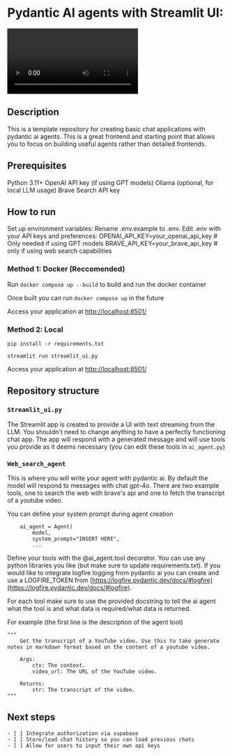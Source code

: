 # Pydantic AI agents with Streamlit UI:

![Demo Video](demo.mp4)


## Description
This is a template repository for creating basic chat applications with pydantic ai agents. This is a great frontend and starting point that allows you to focus on building useful agents rather than detailed frontends.

## Prerequisites
Python 3.11+
OpenAI API key (if using GPT models)
Ollama (optional, for local LLM usage)
Brave Search API key

## How to run

Set up environment variables:
Rename .env.example to .env.
Edit .env with your API keys and preferences:
OPENAI_API_KEY=your_openai_api_key  # Only needed if using GPT models
BRAVE_API_KEY=your_brave_api_key # only if using web search capabilities

### Method 1: Docker (Reccomended)

Run `docker compose up --build` to build and run the docker container

Once built you can run `docker compose up` in the future

Access your application at [http://localhost:8501/](http://localhost:8501/)

### Method 2: Local

`pip install -r requirements.txt`

`streamlit run streamlit_ui.py`

Access your application at [http://localhost:8501/](http://localhost:8501/)

## Repository structure

### `Streamlit_ui.py`
The Streamlit app is created to provide a UI with text streaming from the LLM. You shouldn't need to change anything to have a perfectly functioning chat app. The app will respond with a generated message and will use tools you provide as it deems necessary (you can edit these tools in `ai_agent.py`) 


### `Web_search_agent`
This is where you will write your agent with pydantic ai. By default the model will respond to messages with chat gpt-4o. There are two example tools, one to search the web with brave's api and one to fetch the transcript of a youtube video.

You can define your system prompt during agent creation

    
        ai_agent = Agent(
            model,
            system_prompt="INSERT HERE",
            ...
    

Define your tools with the @ai_agent.tool decorator. You can use any python libraries you like (but make sure to update requirements.txt). If you would like to integrate logfire logging from pydantic ai you can create and use a LOGFIRE_TOKEN from [https://logfire.pydantic.dev/docs/#logfire](https://logfire.pydantic.dev/docs/#logfire).

For each tool make sure to use the provided docstring to tell the ai agent what the tool is and what data is required/what data is returned.

For example (the first line is the description of the agent tool)

    """
        Get the transcript of a YouTube video. Use this to take generate notes in markdown format based on the content of a youtube video.

        Args:
            ctx: The context.
            video_url: The URL of the YouTube video.

        Returns:
            str: The transcript of the video.
    """

## Next steps

    - [ ] Integrate authorization via supabase
    - [ ] Store/load chat history so you can load previous chats
    - [ ] Allow for users to input their own api keys